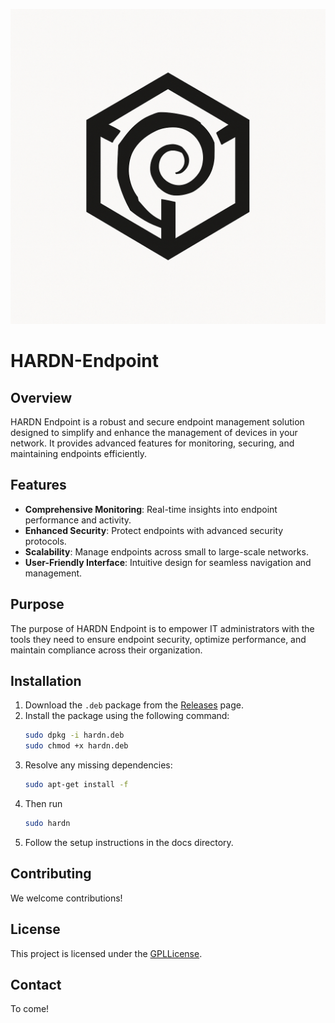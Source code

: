 
<p align="center">
  <img src="docs/assets/HARDN(1).png" alt="HARDN Logo" />
</p>


# HARDN-Endpoint

## Overview
HARDN Endpoint is a robust and secure endpoint management solution designed to simplify and enhance the management of devices in your network. It provides advanced features for monitoring, securing, and maintaining endpoints efficiently.

## Features
- **Comprehensive Monitoring**: Real-time insights into endpoint performance and activity.
- **Enhanced Security**: Protect endpoints with advanced security protocols.
- **Scalability**: Manage endpoints across small to large-scale networks.
- **User-Friendly Interface**: Intuitive design for seamless navigation and management.

## Purpose
The purpose of HARDN Endpoint is to empower IT administrators with the tools they need to ensure endpoint security, optimize performance, and maintain compliance across their organization.

## Installation
1. Download the `.deb` package from the [Releases](https://github.com/opensource-for-freedom/HARDN/releases) page.
2. Install the package using the following command:
    ```bash
    sudo dpkg -i hardn.deb
    sudo chmod +x hardn.deb
    ```
3. Resolve any missing dependencies:
    ```bash
    sudo apt-get install -f
    ```
4. Then run
    ```bash
    sudo hardn
    ```
5. Follow the setup instructions in the docs directory. 

## Contributing
We welcome contributions! 

## License
This project is licensed under the [GPLLicense](./LICENSE).

## Contact
To come!
